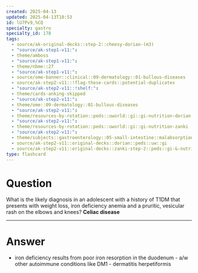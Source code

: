 ```yaml
---
created: 2025-04-13
updated: 2025-04-13T10:53
id: lU7Pv9,%CQ
specialty: gastro
specialty_id: 178
tags:
  - source/ak-original-decks::step-2::cheesy-dorian-(m3)
  - "source/ak-step1-v11:": 
  - theme/amboss
  - "source/ak-step1-v11:": 
  - theme/nbme::27
  - "source/ak-step1-v11:": 
  - source/ome-banner::clinical::09-dermatology::01-bullous-diseases
  - source/ak-step2-v11::!flag-these-cards::potential-duplicates
  - "source/ak-step2-v11::!shelf:": 
  - theme/cards-anking-skipped
  - "source/ak-step2-v11:": 
  - theme/ome::09-dermatology::01-bullous-diseases
  - "source/ak-step2-v11:": 
  - theme/resources-by-rotation::peds::uworld::gi::gi-nutrition-dorian
  - "source/ak-step2-v11:": 
  - theme/resources-by-rotation::peds::uworld::gi::gi-nutrition-zanki
  - "source/ak-step2-v11:": 
  - theme/subjects::gastroenterology::05-small-intestine::malabsorption-syndromes::celiac-disease
  - source/ak-step2-v11::original-decks::dorian::peds::uw::gi
  - source/ak-step2-v11::original-decks::zanki-step-2::peds::gi-&-nutrition"
type: flashcard
---
```


# Question
What is the likely diagnosis in an adolescent with a history of T1DM that presents with weight loss, iron deficiency anemia and a pruritic, vesicular rash on the elbows and knees?    **Celiac disease**

---

# Answer
- iron deficiency results from poor iron resorption in the duodenum - a/w other autoimmune conditions like DM1 - dermatitis herpetiformis